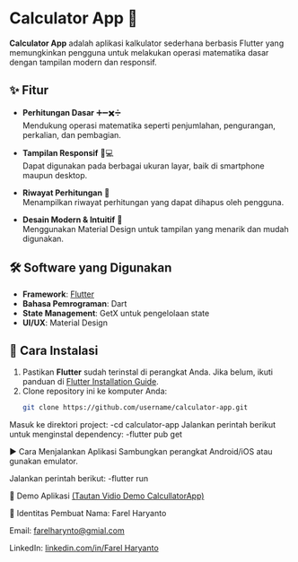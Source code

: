 # Calculator App 🧮

**Calculator App** adalah aplikasi kalkulator sederhana berbasis Flutter yang memungkinkan pengguna untuk melakukan operasi matematika dasar dengan tampilan modern dan responsif.

## ✨ Fitur

- **Perhitungan Dasar** ➕➖✖️➗  
  Mendukung operasi matematika seperti penjumlahan, pengurangan, perkalian, dan pembagian.

- **Tampilan Responsif** 📱💻  
  Dapat digunakan pada berbagai ukuran layar, baik di smartphone maupun desktop.

- **Riwayat Perhitungan** 📝  
  Menampilkan riwayat perhitungan yang dapat dihapus oleh pengguna.

- **Desain Modern & Intuitif** 🎨  
  Menggunakan Material Design untuk tampilan yang menarik dan mudah digunakan.

## 🛠️ Software yang Digunakan

- **Framework**: [Flutter](https://flutter.dev)  
- **Bahasa Pemrograman**: Dart  
- **State Management**: GetX untuk pengelolaan state  
- **UI/UX**: Material Design  

## 🚀 Cara Instalasi

1. Pastikan **Flutter** sudah terinstal di perangkat Anda. Jika belum, ikuti panduan di [Flutter Installation Guide](https://docs.flutter.dev/get-started/install).
2. Clone repository ini ke komputer Anda:
   ```sh
   git clone https://github.com/username/calculator-app.git
Masuk ke direktori project:
-cd calculator-app
Jalankan perintah berikut untuk menginstal dependency:
-flutter pub get

▶️ Cara Menjalankan Aplikasi
Sambungkan perangkat Android/iOS atau gunakan emulator.

Jalankan perintah berikut:
-flutter run

🎥 Demo Aplikasi
[(Tautan Vidio Demo CalcullatorApp)](https://github.com/Clawwo/CalculatorApp/blob/main/images/Demo%20CalculatorApp.mp4)

👤 Identitas Pembuat
Nama: Farel Haryanto

Email: farelharynto@gmial.com

LinkedIn: [linkedin.com/in/Farel Haryanto](https://www.linkedin.com/in/farel-haryanto-790553343/)
